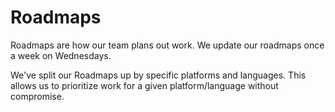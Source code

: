 # Roadmaps

Roadmaps are how our team plans out work. We update our roadmaps once a week on Wednesdays.

We've split our Roadmaps up by specific platforms and languages. This allows us to prioritize work for a given platform/language without compromise.
